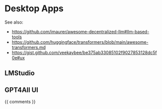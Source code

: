 # Desktop Apps

See also:
- https://github.com/imaurer/awesome-decentralized-llm#llm-based-tools
- https://github.com/huggingface/transformers/blob/main/awesome-transformers.md
- https://gist.github.com/veekaybee/be375ab33085102f9027853128dc5f0e#ux

## LMStudio

## GPT4All UI

{{ comments }}

```{committers} desktop-apps.md
```
